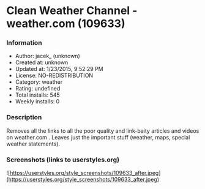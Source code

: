 # Clean Weather Channel - weather.com (109633)

### Information
- Author: jacek_ (unknown)
- Created at: unknown
- Updated at: 1/23/2015, 9:52:29 PM
- License: NO-REDISTRIBUTION
- Category: weather
- Rating: undefined
- Total installs: 545
- Weekly installs: 0


### Description
Removes all the links to all the poor quality and link-baity articles and videos on weather.com . Leaves just the important stuff (weather, maps, special weather statements).


### Screenshots (links to userstyles.org)
![https://userstyles.org/style_screenshots/109633_after.jpeg](https://userstyles.org/style_screenshots/109633_after.jpeg)


